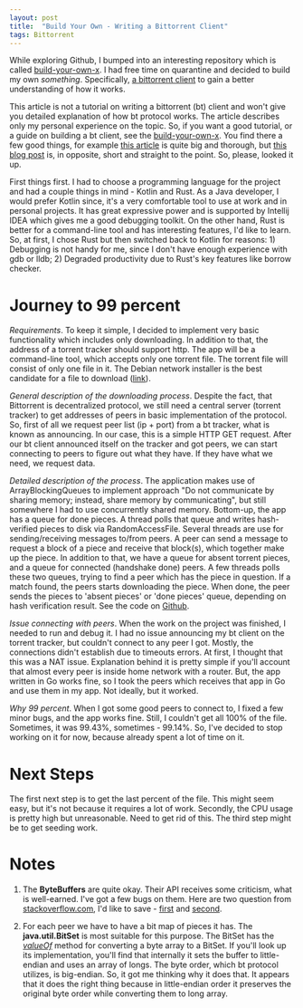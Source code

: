 ```yaml
---
layout: post
title:  "Build Your Own - Writing a Bittorrent Client"
tags: Bittorrent
---
```


While exploring Github, I bumped into an interesting repository which is called 
[build-your-own-x](https://github.com/danistefanovic/build-your-own-x). I had free time on quarantine and 
decided to build my own *something*. Specifically, 
[a bittorrent client](https://github.com/danistefanovic/build-your-own-x#build-your-own-bittorrent-client) to 
gain a better understanding of how it works.

This article is not a tutorial on writing a bittorrent (bt) client and won't give you detailed explanation of
how bt protocol works. The article describes only my personal experience on the topic. So, if you want
a good tutorial, or a guide on building a bt client, see the [build-your-own-x](https://github.com/danistefanovic/build-your-own-x).
You find there a few good things, for example [this article](https://www.seanjoflynn.com/research/bittorrent.html) 
is quite big and thorough, but [this blog post](https://blog.jse.li/posts/torrent/) is, in opposite, 
short and straight to the point. So, please, looked it up.

First things first. I had to choose a programming language for the project and had a couple things in mind -
Kotlin and Rust. As a Java developer, I would prefer Kotlin since, it's a very comfortable tool to use at work 
and in personal projects. It has great expressive power and is supported by Intellij IDEA 
which gives me a good debugging toolkit. On the other hand, Rust is better for a command-line tool 
and has interesting features, I'd like to learn. So, at first, I chose Rust but then switched back to Kotlin 
for reasons: 1) Debugging is not handy for me, since I don't have enough experience with gdb or lldb; 
2) Degraded productivity due to Rust's key features like borrow checker.

# Journey to 99 percent

*Requirements*. To keep it simple, I decided to implement very basic functionality which includes only downloading.
In addition to that, the address of a torrent tracker should support http. The app will be a command-line 
tool, which accepts only one torrent file. The torrent file will consist of only one file in it. 
The Debian network installer is the best candidate for a file to download ([link](https://cdimage.debian.org/debian-cd/current/amd64/bt-cd/#indexlist)).

*General description of the downloading process*. Despite the fact, that Bittorrent is decentralized protocol,
we still need a central server (torrent tracker) to get addresses of peers in basic implementation of the protocol.
So, first of all we request peer list (ip + port) from a bt tracker, what is known as announcing.
In our case, this is a simple HTTP GET request. After our bt client announced itself on the tracker and got peers, 
we can start connecting to peers to figure out what they have. If they have what we need, we request data.

*Detailed description of the process*. The application makes use of ArrayBlockingQueues to implement approach 
"Do not communicate by sharing memory; instead, share memory by communicating", but still somewhere
I had to use concurrently shared memory. Bottom-up, the app has a queue for done pieces. A thread polls that 
queue and writes hash-verified pieces to disk via RandomAccessFile. Several threads are use for 
sending/receiving messages to/from peers. A peer can send a message to request a block of a piece and receive that block(s), 
which together make up the piece. In addition to that, we have a queue for absent torrent pieces, and
a queue for connected (handshake done) peers. A few threads polls these two queues, trying to find a peer 
which has the piece in question. If a match found, the peers starts downloading the piece. When done,
the peer sends the pieces to 'absent pieces' or 'done pieces' queue, depending on hash verification result.
See the code on [Github](https://github.com/eugenesimakin/btclient.kt).

*Issue connecting with peers*. When the work on the project was finished, I needed to run and debug it.
I had no issue announcing my bt client on the torrent tracker, but couldn't connect to any peer I got.
Mostly, the connections didn't establish due to timeouts errors. At first, I thought that this was a NAT issue.
Explanation behind it is pretty simple if you'll account that almost every peer is inside home network with a router.
But, the app written in Go works fine, so I took the peers which receives that app in Go and use them in my app.
Not ideally, but it worked.

*Why 99 percent*. When I got some good peers to connect to, I fixed a few minor bugs, and the app works fine.
Still, I couldn't get all 100% of the file. Sometimes, it was 99.43%, sometimes - 99.14%. So, I've decided 
to stop working on it for now, because already spent a lot of time on it.

# Next Steps

The first next step is to get the last percent of the file. This might seem easy, but it's not because
it requires a lot of work. Secondly, the CPU usage is pretty high but unreasonable. Need to get rid of this. 
The third step might be to get seeding work.

# Notes

1) The **ByteBuffers** are quite okay. Their API receives some criticism, what is well-earned. I've got
a few bugs on them. Here are two question from [stackoverflow.com](https://stackoverflow.com/), I'd like to save -
[first](https://stackoverflow.com/questions/23148729/what-is-the-difference-between-limit-and-capacity-in-bytebuffer) and 
[second](https://stackoverflow.com/questions/20982240/is-calling-buffer-flip-twice-in-a-row-problematic).

2) For each peer we have to have a bit map of pieces it has. The **java.util.BitSet** is most suitable for this
purpose. The BitSet has the *[valueOf](http://hg.openjdk.java.net/jdk7/jdk7/jdk/file/00cd9dc3c2b5/src/share/classes/java/util/BitSet.java#l260)* 
method for converting a byte array to a BitSet. If you'll look up its 
implementation, you'll find that internally it sets the buffer to little-endian and uses an array of longs. 
The byte order, which bt protocol utilizes, is big-endian. So, it got me thinking why it does that.
It appears that it does the right thing because in little-endian order it preserves the original byte order 
while converting them to long array.

